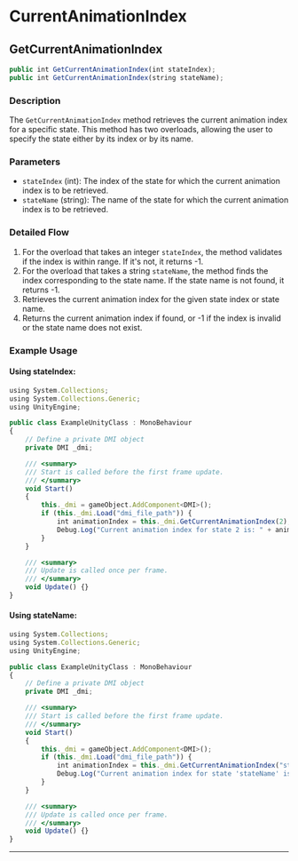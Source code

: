 # CurrentAnimationIndex

## GetCurrentAnimationIndex
```js
public int GetCurrentAnimationIndex(int stateIndex);
public int GetCurrentAnimationIndex(string stateName);
```

### Description

The `GetCurrentAnimationIndex` method retrieves the current animation index for a specific state. This method has two overloads, allowing the user to specify the state either by its index or by its name.

### Parameters

- `stateIndex` (int): The index of the state for which the current animation index is to be retrieved.
- `stateName` (string): The name of the state for which the current animation index is to be retrieved.

### Detailed Flow

1. For the overload that takes an integer `stateIndex`, the method validates if the index is within range. If it's not, it returns -1.
2. For the overload that takes a string `stateName`, the method finds the index corresponding to the state name. If the state name is not found, it returns -1.
3. Retrieves the current animation index for the given state index or state name.
4. Returns the current animation index if found, or -1 if the index is invalid or the state name does not exist.

### Example Usage

#### Using stateIndex:

```js
using System.Collections;
using System.Collections.Generic;
using UnityEngine;

public class ExampleUnityClass : MonoBehaviour
{
    // Define a private DMI object
    private DMI _dmi;

    /// <summary>
    /// Start is called before the first frame update.
    /// </summary>
    void Start()
    {
        this._dmi = gameObject.AddComponent<DMI>();
        if (this._dmi.Load("dmi_file_path")) {
            int animationIndex = this._dmi.GetCurrentAnimationIndex(2);
            Debug.Log("Current animation index for state 2 is: " + animationIndex);
        }
    }

    /// <summary>
    /// Update is called once per frame.
    /// </summary>
    void Update() {}
}
```

#### Using stateName:

```js
using System.Collections;
using System.Collections.Generic;
using UnityEngine;

public class ExampleUnityClass : MonoBehaviour
{
    // Define a private DMI object
    private DMI _dmi;

    /// <summary>
    /// Start is called before the first frame update.
    /// </summary>
    void Start()
    {
        this._dmi = gameObject.AddComponent<DMI>();
        if (this._dmi.Load("dmi_file_path")) {
            int animationIndex = this._dmi.GetCurrentAnimationIndex("stateName");
            Debug.Log("Current animation index for state 'stateName' is: " + animationIndex);
        }
    }

    /// <summary>
    /// Update is called once per frame.
    /// </summary>
    void Update() {}
}
```

---